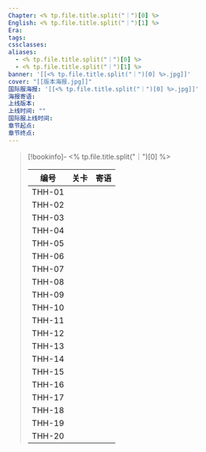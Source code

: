 ```yaml
---
Chapter: <% tp.file.title.split("｜")[0] %>
English: <% tp.file.title.split("｜")[1] %>
Era: 
tags: 
cssclasses: 
aliases:
  - <% tp.file.title.split("｜")[0] %>
  - <% tp.file.title.split("｜")[1] %>
banner: '[[<% tp.file.title.split("｜")[0] %>.jpg]]'
cover: "[[版本海报.jpg]]"
国际服海报: '[[<% tp.file.title.split("｜")[0] %>.jpg]]'
海报寄语: 
上线版本: 
上线时间: ""
国际服上线时间: 
章节起点: 
章节终点:
---
```

> [!bookinfo]- <% tp.file.title.split("｜")[0] %>
> 
> 
> |  编号  | 关卡 | 寄语 |
> | :----: | :--: | :--: |
> | THH-01 |      |      |
> | THH-02 |      |      |
> | THH-03 |      |      |
> | THH-04 |      |      |
> | THH-05 |      |      |
> | THH-06 |      |      |
> | THH-07 |      |      |
> | THH-08 |      |      |
> | THH-09 |      |      |
> | THH-10 |      |      |
> | THH-11 |      |      |
> | THH-12 |      |      |
> | THH-13 |      |      |
> | THH-14 |      |      |
> | THH-15 |      |      |
> | THH-16 |      |      |
> | THH-17 |      |      |
> | THH-18 |      |      |
> | THH-19 |      |      |
> | THH-20 |      |      |

